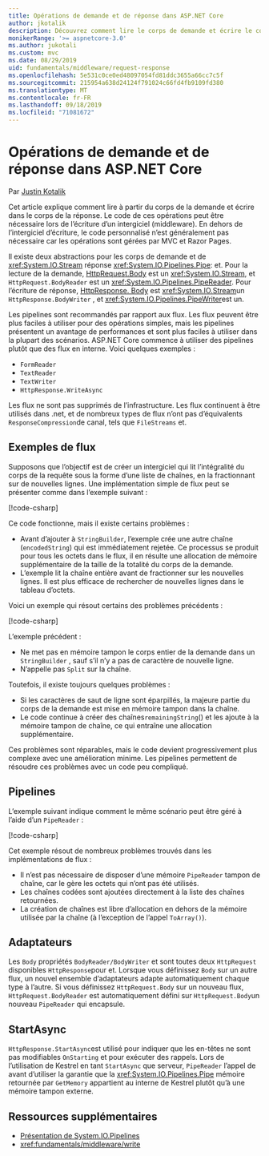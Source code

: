 ```yaml
---
title: Opérations de demande et de réponse dans ASP.NET Core
author: jkotalik
description: Découvrez comment lire le corps de demande et écrire le corps de la réponse dans ASP.NET Core.
monikerRange: '>= aspnetcore-3.0'
ms.author: jukotali
ms.custom: mvc
ms.date: 08/29/2019
uid: fundamentals/middleware/request-response
ms.openlocfilehash: 5e531c0ce0ed48097054fd81ddc3655a66cc7c5f
ms.sourcegitcommit: 215954a638d24124f791024c66fd4fb9109fd380
ms.translationtype: MT
ms.contentlocale: fr-FR
ms.lasthandoff: 09/18/2019
ms.locfileid: "71081672"
---
```

# <a name="request-and-response-operations-in-aspnet-core"></a>Opérations de demande et de réponse dans ASP.NET Core

Par [Justin Kotalik](https://github.com/jkotalik)

Cet article explique comment lire à partir du corps de la demande et écrire dans le corps de la réponse. Le code de ces opérations peut être nécessaire lors de l’écriture d’un intergiciel (middleware). En dehors de l’intergiciel d’écriture, le code personnalisé n’est généralement pas nécessaire car les opérations sont gérées par MVC et Razor Pages.

Il existe deux abstractions pour les corps de demande et de <xref:System.IO.Stream> réponse <xref:System.IO.Pipelines.Pipe>: et. Pour la lecture de la demande, [HttpRequest.Body](xref:Microsoft.AspNetCore.Http.HttpRequest.Body) est un <xref:System.IO.Stream>, et `HttpRequest.BodyReader` est un <xref:System.IO.Pipelines.PipeReader>. Pour l’écriture de réponse, [HttpResponse. Body](xref:Microsoft.AspNetCore.Http.HttpResponse.Body) est <xref:System.IO.Stream>un `HttpResponse.BodyWriter` , et <xref:System.IO.Pipelines.PipeWriter>est un.

Les pipelines sont recommandés par rapport aux flux. Les flux peuvent être plus faciles à utiliser pour des opérations simples, mais les pipelines présentent un avantage de performances et sont plus faciles à utiliser dans la plupart des scénarios. ASP.NET Core commence à utiliser des pipelines plutôt que des flux en interne. Voici quelques exemples :

* `FormReader`
* `TextReader`
* `TextWriter`
* `HttpResponse.WriteAsync`

Les flux ne sont pas supprimés de l’infrastructure. Les flux continuent à être utilisés dans .net, et de nombreux types de flux n’ont pas d’équivalents `ResponseCompression`de canal, tels que `FileStreams` et.

## <a name="stream-examples"></a>Exemples de flux

Supposons que l’objectif est de créer un intergiciel qui lit l’intégralité du corps de la requête sous la forme d’une liste de chaînes, en la fractionnant sur de nouvelles lignes. Une implémentation simple de flux peut se présenter comme dans l’exemple suivant :

[!code-csharp[](request-response/samples/3.x/RequestResponseSample/Startup.cs?name=GetListOfStringsFromStream)]

Ce code fonctionne, mais il existe certains problèmes :

* Avant d’ajouter à `StringBuilder`, l’exemple crée une autre chaîne (`encodedString`) qui est immédiatement rejetée. Ce processus se produit pour tous les octets dans le flux, il en résulte une allocation de mémoire supplémentaire de la taille de la totalité du corps de la demande.
* L’exemple lit la chaîne entière avant de fractionner sur les nouvelles lignes. Il est plus efficace de rechercher de nouvelles lignes dans le tableau d’octets.

Voici un exemple qui résout certains des problèmes précédents :

[!code-csharp[](request-response/samples/3.x/RequestResponseSample/Startup.cs?name=GetListOfStringsFromStreamMoreEfficient)]

L’exemple précédent :

* Ne met pas en mémoire tampon le corps entier de la demande dans un `StringBuilder` , sauf s’il n’y a pas de caractère de nouvelle ligne.
* N’appelle pas `Split` sur la chaîne.

Toutefois, il existe toujours quelques problèmes :

* Si les caractères de saut de ligne sont éparpillés, la majeure partie du corps de la demande est mise en mémoire tampon dans la chaîne.
* Le code continue à créer des chaînes`remainingString`() et les ajoute à la mémoire tampon de chaîne, ce qui entraîne une allocation supplémentaire.

Ces problèmes sont réparables, mais le code devient progressivement plus complexe avec une amélioration minime. Les pipelines permettent de résoudre ces problèmes avec un code peu compliqué.

## <a name="pipelines"></a>Pipelines

L’exemple suivant indique comment le même scénario peut être géré à l’aide d’un `PipeReader` :

[!code-csharp[](request-response/samples/3.x/RequestResponseSample/Startup.cs?name=GetListOfStringFromPipe)]

Cet exemple résout de nombreux problèmes trouvés dans les implémentations de flux :

* Il n’est pas nécessaire de disposer d’une mémoire `PipeReader` tampon de chaîne, car le gère les octets qui n’ont pas été utilisés.
* Les chaînes codées sont ajoutées directement à la liste des chaînes retournées.
* La création de chaînes est libre d’allocation en dehors de la mémoire utilisée par la chaîne (à l’exception de l’appel `ToArray()`).

## <a name="adapters"></a>Adaptateurs

Les `Body` propriétés `BodyReader/BodyWriter` et sont toutes deux `HttpRequest` disponibles `HttpResponse`pour et. Lorsque vous définissez `Body` sur un autre flux, un nouvel ensemble d’adaptateurs adapte automatiquement chaque type à l’autre. Si vous définissez `HttpRequest.Body` sur un nouveau flux, `HttpRequest.BodyReader` est automatiquement défini sur `HttpRequest.Body`un nouveau `PipeReader` qui encapsule.

## <a name="startasync"></a>StartAsync

`HttpResponse.StartAsync`est utilisé pour indiquer que les en-têtes ne sont pas modifiables `OnStarting` et pour exécuter des rappels. Lors de l’utilisation de Kestrel en tant `StartAsync` que serveur, `PipeReader` l’appel de avant d’utiliser la garantie que la <xref:System.IO.Pipelines.Pipe> mémoire retournée par `GetMemory` appartient au interne de Kestrel plutôt qu’à une mémoire tampon externe.

## <a name="additional-resources"></a>Ressources supplémentaires

* [Présentation de System.IO.Pipelines](https://devblogs.microsoft.com/dotnet/system-io-pipelines-high-performance-io-in-net/)
* <xref:fundamentals/middleware/write>

